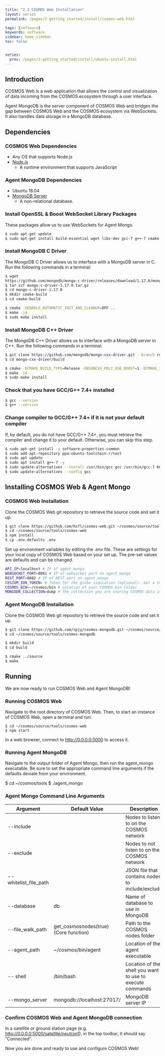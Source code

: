 ```yaml
---
title: "2.3 COSMOS Web Installation"
layout: series
permalink: /pages/2-getting_started/install/cosmos-web.html

tags: [software]
keywords: software
sidebar: home_sidebar
toc: false


series:
  prev: /pages/2-getting_started/install/ubuntu-install.html
---
```


## Introduction

COSMOS Web is a web application that allows the control and visualization of data incoming from the COSMOS ecosystem through a user interface.

Agent MongoDB is the server component of COSMOS Web and bridges the gap between COSMOS Web and the COSMOS ecosystem via WebSockets. It also handles data storage in a MongoDB database.

## Dependencies

### COSMOS Web Dependencies

- Any OS that supports Node.js
- [Node.js](https://nodejs.org/en/download/)
  - A runtime environment that supports JavaScript

### Agent MongoDB Dependencies

- Ubuntu 18.04
- [MongoDB Server](https://docs.mongodb.com/manual/administration/install-community/)
  - A non-relational database.

### Install OpenSSL & Boost WebSocket Library Packages

These packages allow us to use WebSockets for Agent Mongo.

```bash
$ sudo apt-get update
$ sudo apt-get install build-essential wget libz-dev gcc-7 g++-7 cmake git openssl libssl-dev libsasl2-dev libboost-system-dev libboost-filesystem-dev libboost-chrono-dev libboost-program-options-dev libboost-test-dev -y
```

### Install MongoDB C Driver
The MongoDB C Driver allows us to interface with a MongoDB server in C.
Run the following commands in a terminal:

```bash
$ wget
https://github.com/mongodb/mongo-c-driver/releases/download/1.17.0/mongo-c-driver-1.17.0.tar.gz
$ tar xzf mongo-c-driver-1.17.0.tar.gz
$ cd mongo-c-driver-1.17.0
$ mkdir cmake-build
$ cd cmake-build

$ cmake -DENABLE_AUTOMATIC_INIT_AND_CLEANUP=OFF ..
$ make -j4
$ sudo make install
```

### Install MongoDB C++ Driver

The MongoDB C++ Driver allows us to interface with a MongoDB server in C++.
Run the following commands in a terminal:

```bash
$ git clone https://github.com/mongodb/mongo-cxx-driver.git --branch releases/stable --depth 1
$ cd mongo-cxx-driver/build

$ cmake -DCMAKE_BUILD_TYPE=Release -DBSONCXX_POLY_USE_BOOST=1 -DCMAKE_INSTALL_PREFIX=/usr/local ..
$ make -j4
$ sudo make install
```

### Check that you have GCC/G++ 7.4+ installed

```bash
$ gcc --version
$ g++ --version
```

### Change compiler to GCC/G++ 7.4+ if it is not your default compiler

If, by default, you do not have GCC/G++ 7.4+, you must retrieve the compiler and change it to your default. Otherwise, you can skip this step.

```bash
$ sudo apt-get install -y software-properties-common
$ sudo add-apt-repository ppa:ubuntu-toolchain-r/test
$ sudo apt update
$ sudo apt install g++-7 -y
$ sudo update-alternatives --install /usr/bin/gcc gcc /usr/bin/gcc-7 60 --slave /usr/bin/g++ g++ /usr/bin/g++-7
$ sudo update-alternatives --config gcc
```

## Installing COSMOS Web & Agent Mongo

### COSMOS Web Installation

Clone the COSMOS Web git repository to retrieve the source code and set it up.

```bash
$ git clone https://github.com/hsfl/cosmos-web.git ~/cosmos/source/tools/cosmos-web
$ cd ~/cosmos/source/tools/cosmos-web
$ npm install
$ cp .env.defaults .env
```

Set up environment variables by editing the .env file. These are settings for your local copy of COSMOS Web based on your set up. The pre-set values are defaults and can be changed.

```bash
API_IP=localhost # IP of agent_mongo
WEBSOCKET_PORT=8081 # IP of websocket port on agent_mongo
REST_PORT=8082 # IP of REST port on agent_mongo
CESIUM_ION_TOKEN= # Token for the globe simulation (optional). Get a token here -> https://cesium.com/ion/signup?gs=true
COSMOS_BIN=~/cosmos/bin # Location of your COSMOS bin folder
MONGODB_COLLECTION=dump # The collection you are storing COSMOS data in
```

###  Agent MongoDB Installation

Clone the COSMOS Web git repository to retrieve the source code and set it up.

```bash
$ git clone https://github.com/spjy/cosmos-mongodb.git ~/cosmos/source/tools/cosmos-mongodb
$ cd ~/cosmos/source/tools/cosmos-mongodb

$ mkdir build
$ cd build

$ cmake ../source
$ make
```

## Running

We are now ready to run COSMOS Web and Agent MongoDB!

### Running COSMOS Web

Navigate to the root directory of COSMOS Web. Then, to start an instance of COSMOS Web, open a terminal and run:

```
$ cd ~/cosmos/source/tools/cosmos-web
$ npm start
```

In a web browser, connect to http://0.0.0.0:5000 to access it.


### Running Agent MongoDB

Navigate to the output folder of Agent Mongo, then run the agent_mongo executable. Be sure to set the appropriate command line arguments if the defaults deviate from your environment.

$ cd ~/cosmos/tools
$ ./agent_mongo

### Agent Mongo Command Line Arguments

| Argument               | Default Value                         | Description                                               |
|------------------------|---------------------------------------|-----------------------------------------------------------|
| --include              |                                       | Nodes to listen to on the COSMOS network                  |
| --exclude              |                                       | Nodes to not listen to on the COSMOS network              |
| --whitelist_file_path |                                       | JSON file that contains nodes to include/exclude          |
| --database             | db                                    | Name of database to use in MongoDB                        |
| --file_walk_path       | get_cosmosnodes(true) (Core function) | Path to the COSMOS nodes folder                           |
| --agent_path           | ~/cosmos/bin/agent                    | Location of the agent executable                          |
| -- shell               | /bin/bash                             | Location of the shell you want to use to execute commands |
| --mongo_server         | mongodb://localhost:27017/            | MongoDB server IP                                         |

### Confirm COSMOS Web and Agent MongoDB connection

In a satellite or ground station page (e.g. http://0.0.0.0:5000/satellite/neutron1), in the top toolbar, it should say “Connected”.

Now you are done and ready to use and configure COSMOS Web!

